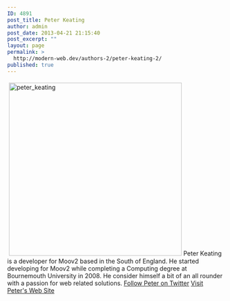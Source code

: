 ```yaml
---
ID: 4891
post_title: Peter Keating
author: admin
post_date: 2013-04-21 21:15:40
post_excerpt: ""
layout: page
permalink: >
  http://modern-web.dev/authors-2/peter-keating-2/
published: true
---
```

[<img class="alignleft size-full wp-image-228" style="margin: 4px;" alt="peter_keating" src="http://flippinawesome.org/wp-content/uploads/2013/04/peter_keating.jpg" width="400" height="401" />][1]Peter Keating is a developer for Moov2 based in the South of England. He started developing for Moov2 while completing a Computing degree at Bournemouth University in 2008. He consider himself a bit of an all rounder with a passion for web related solutions. <a href="https://twitter.com/peterkeating" target="_blank">Follow Peter on Twitter</a> <a href="http://peterkeating.co.uk/" target="_blank">Visit Peter's Web Site</a>

 [1]: http://flippinawesome.org/wp-content/uploads/2013/04/peter_keating.jpg